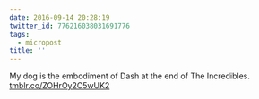 ```yaml
---
date: 2016-09-14 20:28:19
twitter_id: 776216038031691776
tags:
  - micropost
title: ''
---
```


My dog is the embodiment of Dash at the end of The Incredibles. [tmblr.co/ZOHrOy2C5wUK2](https://tmblr.co/ZOHrOy2C5wUK2)
